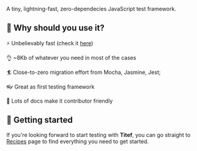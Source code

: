 A tiny, lightning-fast, zero-dependecies JavaScript test framework.

## 🎯 Why should you use it?

⚡ Unbelievably fast (check it [here](#))

👌 ~8Kb of whatever you need in most of the cases

🏄 Close-to-zero migration effort from Mocha, Jasmine, Jest;

👓 Great as first testing framework

📖 Lots of docs make it contributor friendly

## 🚀 Getting started

If you're looking forward to start testing with **Titef**, you can go 
straight to [Recipes](./recipes) page to find everything you need to 
get started.

